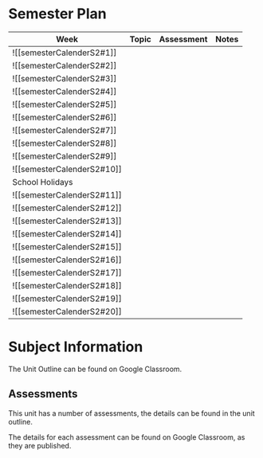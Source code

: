 # Semester Plan
| Week                     | Topic                                                | Assessment | Notes |
| ------------------------ | ---------------------------------------------------- | ---------- | ----- |
| ![[semesterCalenderS2#1]]  |  |            |       |
| ![[semesterCalenderS2#2]]  |                           |            |       |
| ![[semesterCalenderS2#3]]  |                            |            |       |
| ![[semesterCalenderS2#4]]  |                                                      |            |       |
| ![[semesterCalenderS2#5]]  |                                                      |            |       |
| ![[semesterCalenderS2#6]]  |                                                      |            |       |
| ![[semesterCalenderS2#7]]  |                                                      |            |       |
| ![[semesterCalenderS2#8]]  |                                                      |            |       |
| ![[semesterCalenderS2#9]]  |                                                      |            |       |
| ![[semesterCalenderS2#10]] |                                                      |            |       |
| School Holidays          |                                                      |            |       |
| ![[semesterCalenderS2#11]] |                                                      |            |       |
| ![[semesterCalenderS2#12]] |                                                      |            |       |
| ![[semesterCalenderS2#13]] |                                                      |            |       |
| ![[semesterCalenderS2#14]]  |                                                      |            |       |
| ![[semesterCalenderS2#15]]  |                                                      |            |       |
| ![[semesterCalenderS2#16]]  |                                                      |            |       |
| ![[semesterCalenderS2#17]]  |                                                      |            |       |
| ![[semesterCalenderS2#18]]  |                                                      |            |       |
| ![[semesterCalenderS2#19]]  |                                                      |            |       |
| ![[semesterCalenderS2#20]] |                                                      |            |       
# Subject Information

The Unit Outline can be found on Google Classroom.

## Assessments

This unit has a number of assessments, the details can be found in the unit outline.

The details for each assessment can be found on Google Classroom, as they are published.

